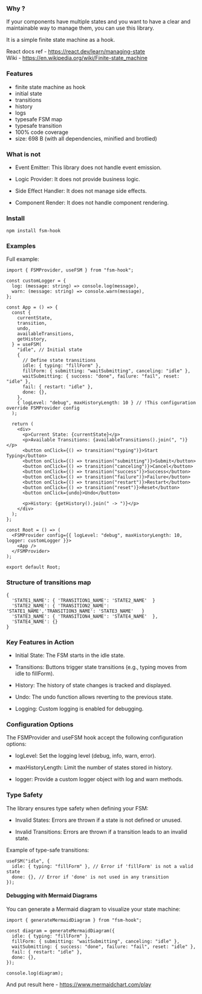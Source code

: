 ### Why ?

If your components have multiple states and you want to have a clear and maintainable way to manage them, you can use this library. 

It is a simple finite state machine as a hook. 

React docs ref - https://react.dev/learn/managing-state
\
Wiki - https://en.wikipedia.org/wiki/Finite-state_machine

### Features

- finite state machine as hook
- initial state 
- transitions
- history
- logs
- typesafe FSM map
- typesafe transition
- 100% code coverage
- size: 698 B (with all dependencies, minified and brotlied)

### What is not

- Event Emitter: This library does not handle event emission.

- Logic Provider: It does not provide business logic.

- Side Effect Handler: It does not manage side effects.

- Component Render: It does not handle component rendering.


### Install

    npm install fsm-hook

### Examples

Full example:
```tsx
import { FSMProvider, useFSM } from "fsm-hook";

const customLogger = {
  log: (message: string) => console.log(message),
  warn: (message: string) => console.warn(message),
};

const App = () => {
  const {
    currentState,
    transition,
    undo,
    availableTransitions,
    getHistory,
  } = useFSM(
    "idle", // Initial state
    {
      // Define state transitions
      idle: { typing: "fillForm" },
      fillForm: { submitting: "waitSubmitting", canceling: "idle" },
      waitSubmitting: { success: "done", failure: "fail", reset: "idle" },
      fail: { restart: "idle" },
      done: {},
    },
    { logLevel: "debug", maxHistoryLength: 10 } // !This configuration override FSMProvider config
  );

  return (
    <div>
      <p>Current State: {currentState}</p>
      <p>Available Transitions: {availableTransitions().join(", ")}</p>
      <button onClick={() => transition("typing")}>Start Typing</button>
      <button onClick={() => transition("submitting")}>Submit</button>
      <button onClick={() => transition("canceling")}>Cancel</button>
      <button onClick={() => transition("success")}>Success</button>
      <button onClick={() => transition("failure")}>Failure</button>
      <button onClick={() => transition("restart")}>Restart</button>
      <button onClick={() => transition("reset")}>Reset</button>
      <button onClick={undo}>Undo</button>

      <p>History: {getHistory().join(" -> ")}</p>
    </div>
  );
};

const Root = () => (
  <FSMProvider config={{ logLevel: "debug", maxHistoryLength: 10, logger: customLogger }}>
    <App />
  </FSMProvider>
);

export default Root;
```

### Structure of transitions map
```tsx
{
  'STATE1_NAME': { 'TRANSITION1_NAME': 'STATE2_NAME'  }
  'STATE2_NAME': { 'TRANSITION2_NAME': 'STATE1_NAME','TRANSITION3_NAME': 'STATE3_NAME'   }
  'STATE3_NAME': { 'TRANSITION4_NAME': 'STATE4_NAME'  },
  'STATE4_NAME': {}
}
```

### Key Features in Action
- Initial State: The FSM starts in the idle state.

- Transitions: Buttons trigger state transitions (e.g., typing moves from idle to fillForm).

- History: The history of state changes is tracked and displayed.

- Undo: The undo function allows reverting to the previous state.

- Logging: Custom logging is enabled for debugging.

### Configuration Options
The FSMProvider and useFSM hook accept the following configuration options:

- logLevel: Set the logging level (debug, info, warn, error).

- maxHistoryLength: Limit the number of states stored in history.

- logger: Provide a custom logger object with log and warn methods.

### Type Safety
The library ensures type safety when defining your FSM:

- Invalid States: Errors are thrown if a state is not defined or unused.

- Invalid Transitions: Errors are thrown if a transition leads to an invalid state.

Example of type-safe transitions:

```tsx
useFSM("idle", {
  idle: { typing: "fillForm" }, // Error if 'fillForm' is not a valid state
  done: {}, // Error if 'done' is not used in any transition
});
```

#### Debugging with Mermaid Diagrams

You can generate a Mermaid diagram to visualize your state machine:

```tsx
import { generateMermaidDiagram } from "fsm-hook";

const diagram = generateMermaidDiagram({
  idle: { typing: "fillForm" },
  fillForm: { submitting: "waitSubmitting", canceling: "idle" },
  waitSubmitting: { success: "done", failure: "fail", reset: "idle" },
  fail: { restart: "idle" },
  done: {},
});

console.log(diagram);
```

And put result here - https://www.mermaidchart.com/play
